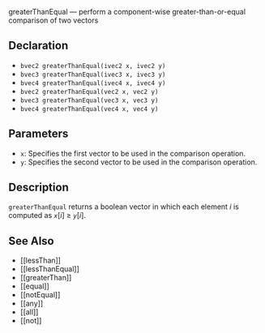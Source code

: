 greaterThanEqual — perform a component-wise greater-than-or-equal comparison of two vectors
## Declaration
- ``bvec2 greaterThanEqual(ivec2 x, ivec2 y)``
- ``bvec3 greaterThanEqual(ivec3 x, ivec3 y)``
- ``bvec4 greaterThanEqual(ivec4 x, ivec4 y)``
- ``bvec2 greaterThanEqual(vec2 x, vec2 y)``
- ``bvec3 greaterThanEqual(vec3 x, vec3 y)``
- ``bvec4 greaterThanEqual(vec4 x, vec4 y)``
## Parameters
- ``x``:  Specifies the first vector to be used in the comparison operation.
- ``y``:  Specifies the second vector to be used in the comparison operation.
## Description
`greaterThanEqual` returns a boolean vector in which each element _i_ is computed as _`x`_[_i_] ≥ _`y`_[_i_].
## See Also
- [[lessThan]]
- [[lessThanEqual]]
- [[greaterThan]]
- [[equal]]
- [[notEqual]]
- [[any]]
- [[all]]
- [[not]]
